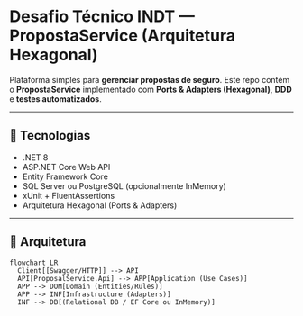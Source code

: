 # Desafio Técnico INDT — PropostaService (Arquitetura Hexagonal)

Plataforma simples para **gerenciar propostas de seguro**. Este repo contém o **PropostaService** implementado com **Ports & Adapters (Hexagonal)**, **DDD** e **testes automatizados**.  

---

## 🚀 Tecnologias
- .NET 8
- ASP.NET Core Web API
- Entity Framework Core
- SQL Server ou PostgreSQL (opcionalmente InMemory)
- xUnit + FluentAssertions
- Arquitetura Hexagonal (Ports & Adapters)

---

## 🧭 Arquitetura
```mermaid
flowchart LR
  Client[[Swagger/HTTP]] --> API
  API[ProposalService.Api] --> APP[Application (Use Cases)]
  APP --> DOM[Domain (Entities/Rules)]
  APP --> INF[Infrastructure (Adapters)]
  INF --> DB[(Relational DB / EF Core ou InMemory)]
